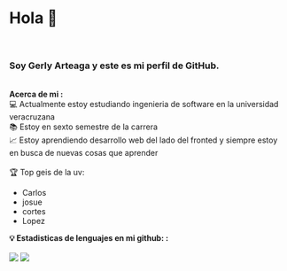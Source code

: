 # Hola 👋 
<br>
<h3> Soy Gerly Arteaga y este es mi perfil de GitHub.</h3> 
<br>
<strong>Acerca de mi :</strong><br>
💻 Actualmente estoy estudiando ingenieria de software en la universidad veracruzana<br>
📚 Estoy en sexto semestre de la carrera <br>
📈 Estoy aprendiendo desarrollo web del lado del fronted y siempre estoy en busca de nuevas cosas que aprender<br>
<br>
🏆 Top geis de la uv: 
<ul>
  <li>Carlos</li>
  <li>josue </li>
  <li>cortes</li>
  <li>Lopez</li>
</ul>



<strong>💡 Estadisticas de lenguajes en mi github: :</strong><br><br>
<img src="https://github-readme-stats.vercel.app/api?username={GerlyUwU}&theme=blue-green"/>
<img src="https://github-readme-stats.vercel.app/api?username={GerlyUwU}&theme=blue-green"/>



































<!--
**GerlyUwU/GerlyUwU** is a ✨ _special_ ✨ repository because its `README.md` (this file) appears on your GitHub profile.

Here are some ideas to get you started:

- 🔭 I’m currently working on ...
- 🌱 I’m currently learning ...
- 👯 I’m looking to collaborate on ...
- 🤔 I’m looking for help with ...
- 💬 Ask me about ...
- 📫 How to reach me: ...
- 😄 Pronouns: ...
- ⚡ Fun fact: ...
-->
